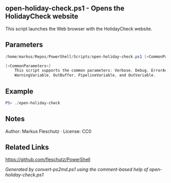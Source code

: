 ## open-holiday-check.ps1 - Opens the HolidayCheck website

This script launches the Web browser with the HolidayCheck website.

## Parameters
```powershell
/home/markus/Repos/PowerShell/Scripts/open-holiday-check.ps1 [<CommonParameters>]

[<CommonParameters>]
    This script supports the common parameters: Verbose, Debug, ErrorAction, ErrorVariable, WarningAction, 
    WarningVariable, OutBuffer, PipelineVariable, and OutVariable.
```

## Example
```powershell
PS> ./open-holiday-check

```

## Notes
Author: Markus Fleschutz · License: CC0

## Related Links
https://github.com/fleschutz/PowerShell

*Generated by convert-ps2md.ps1 using the comment-based help of open-holiday-check.ps1*
